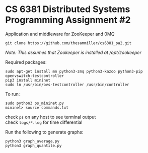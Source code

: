 # CS 6381 Distributed Systems Programming Assignment #2

Application and middleware for ZooKeeper and 0MQ

```
git clone https://github.com/thesammiller/cs6381_pa2.git  
```    

*Note: This assumes that Zookeeper is installed at /opt/zookeeper*

Required packages:    
```
sudo apt-get install mn python3-zmq python3-kazoo python3-pip openvswitch-testcontroller
pip3 install mininet
sudo ln /usr/bin/ovs-testcontroller /usr/bin/controller 
```

To run:    
```
sudo python3 ps_mininet.py
mininet> source commands.txt      
``` 
check `ps` on any host to see terminal output    
check `logs/*.log` for time differential         

Run the following to generate graphs:    
```
python3 graph_average.py
python3 graph_quantile.py
```




